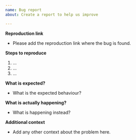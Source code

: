 ```yaml
---
name: Bug report
about: Create a report to help us improve

---
```


**Reproduction link**

- Please add the reproduction link where the bug is found.

**Steps to reproduce**

1. ...
2. ...
3. ...

**What is expected?**

- What is the expected behaviour?

**What is actually happening?**

- What is happening instead?

**Additional context**

- Add any other context about the problem here.
